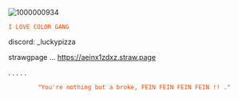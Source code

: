 ![1000000934](https://github.com/user-attachments/assets/17669c40-791d-4afc-b929-0680609f8ce5)


<code style="color : Orangered">I LOVE COLOR GANG</code>
</p>



discord: _luckypizza

strawgpage ... https://aeinx1zdxz.straw.page

.
.
.
.
.


<p align="center">
    <code style="color : Orangered">"You're nothing but a broke, FEIN FEIN FEIN FEIN !! ."</code>
</p>
